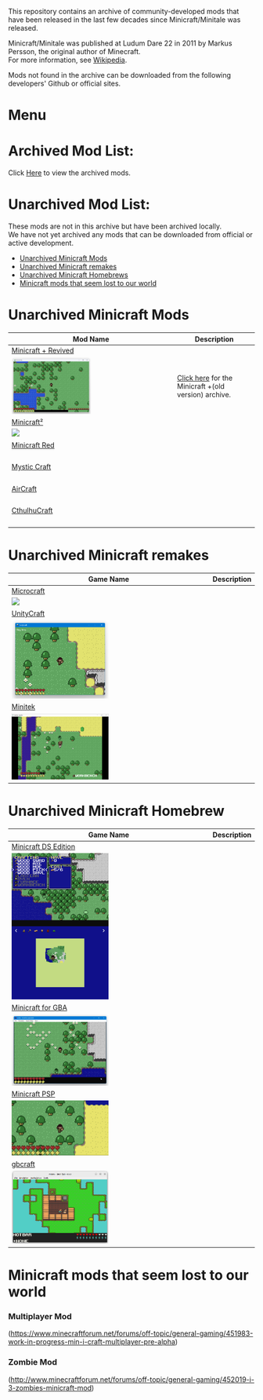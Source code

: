 
This repository contains an archive of community-developed mods that have been released in the last few decades since Minicraft/Minitale was released.  
  
Minicraft/Minitale was published at Ludum Dare 22 in 2011 by Markus Persson, the original author of Minecraft.  
For more information, see [Wikipedia](https://en.wikipedia.org/wiki/Minicraft).  

Mods not found in the archive can be downloaded from the following developers' Github or official sites.  

# Menu  

# Archived Mod List:
Click [Here](https://github.com/FurnishedChunk/Minicraft-Mod-Archives/blob/master/Minicraft%20Mods/readme.md) to view the archived mods.  


# Unarchived Mod List: 
These mods are not in this archive but have been archived locally.  
We have not yet archived any mods that can be downloaded from official or active development.  

* [Unarchived Minicraft Mods](https://github.com/FurnishedChunk/Minicraft-Mod-Archives/tree/master?tab=readme-ov-file#unarchived-minicraft-mods)
* [Unarchived Minicraft remakes](https://github.com/FurnishedChunk/Minicraft-Mod-Archives/tree/master?tab=readme-ov-file#unarchived-minicraft-remakes)  
* [Unarchived Minicraft Homebrews](https://github.com/FurnishedChunk/Minicraft-Mod-Archives/tree/master?tab=readme-ov-file#unarchived-minicraft-homebrew)
* [Minicraft mods that seem lost to our world](https://github.com/FurnishedChunk/Minicraft-Mod-Archives/tree/master?tab=readme-ov-file#minicraft-mods-that-seem-lost-to-our-world)

# Unarchived Minicraft Mods  


| Mod Name | Description |
| ---- | ---- |
| <summary>[Minicraft + Revived](https://github.com/MinicraftPlus/minicraft-plus-revived)</summary> | |
| <img src="https://github.com/FurnishedChunk/Minicraft-Mod-Archives/blob/master/readme_shot/minicraft%2B.png" width="50%">| [Click here](https://github.com/FurnishedChunk/Minicraft-Mod-Archives/blob/master/Minicraft%20Mods/Minicraft%20Plus/readme.md) for the Minicraft +(old version) archive.  |
| <summary>[Minicraft²](https://github.com/pelletsstarPL/Minicraft-squared)</summary>| |
| <img src="https://github.com/FurnishedChunk/Minicraft-Mod-Archives/blob/master/readme_shot/Minicraft².png" width="50%">|  |
| <summary>[Minicraft Red](https://github.com/itayfeder/Minicraft-Red)</summary> |  |
| <img src="" width="50%">|  |
| <summary>[Mystic Craft](https://gc2k4-studio.itch.io/mysticcraft)</summary> |  | 
| <img src="" width="50%">|  |
| <summary>[AirCraft](https://github.com/TheBigEye/Aircraft)</summary> |  | 
| <img src="" width="50%">|  |
| <summary>[CthulhuCraft](https://github.com/TheBigEye/Cthulhucraft)</summary> |  | 
| <img src="" width="50%">|  |


<p>


# Unarchived Minicraft remakes



| Game Name | Description |
| ---- | ---- |
| <summary>[Microcraft](https://github.com/jdah/microcraft)</summary> |  |
| <img src="https://github.com/jdah/microcraft/blob/master/screen.png" width="50%">|  |
| <summary>[UnityCraft](https://github.com/maxkratt/unitycraft/)</summary> |  |
| <img src="https://github.com/FurnishedChunk/Minicraft-Mod-Archives/blob/master/readme_shot/unitycraft.png" width="50%"> | |
| <summary>[Minitek](https://github.com/hollowshiroyuki/minitek)</summary> |  |
| <img src="https://github.com/hollowshiroyuki/minitek/blob/master/screenshots/game.png" width="50%"> | |


# Unarchived Minicraft Homebrew

| Game Name | Description |
| ---- | ---- |
| <summary>[Minicraft DS Edition](https://github.com/ArthurCose/Minicraft-DS-Edition/)</summary> |  | 
| <img src="https://github.com/ArthurCose/Minicraft-DS-Edition/raw/master/screenshots/crafting.png" width="50%">|  |
| <summary>[Minicraft for GBA](https://github.com/Vulcalien/minicraft-gba)</summary> |  | 
| <img src="https://github.com/FurnishedChunk/Minicraft-Mod-Archives/blob/master/readme_shot/minicraftforgba.png" width="50%">|  |
| <summary><summary>[Minicraft PSP](https://github.com/konchunas/minicraft-psp)</summary> |  | 
| <img src="https://github.com/FurnishedChunk/Minicraft-Mod-Archives/blob/master/readme_shot/minicraftpsp.png" width="50%">|  |
| <summary>[gbcraft](https://github.com/itIsBrando/gbcraft)</summary> |  | 
| <img src="https://github.com/itIsBrando/gbcraft/blob/main/screenshots/house.png" width="50%">|  |


# Minicraft mods that seem lost to our world



### <summary>Multiplayer Mod</summary>
(https://www.minecraftforum.net/forums/off-topic/general-gaming/451983-work-in-progress-min-i-craft-multiplayer-pre-alpha)

</detail>
<p>

<detail>

### <summary>Zombie Mod</summary>
(http://www.minecraftforum.net/forums/off-topic/general-gaming/452019-i-3-zombies-minicraft-mod)
  
</detail>
<p>
